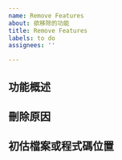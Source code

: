 ```yaml
---
name: Remove Features
about: 欲移除的功能
title: Remove Features
labels: to do
assignees: ''

---
```


## **功能概述** ##


## **刪除原因** ##


## **初估檔案或程式碼位置** ##
